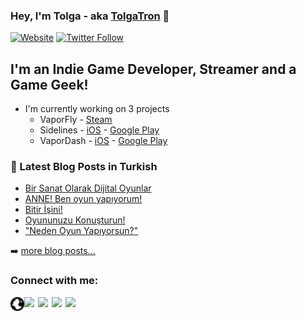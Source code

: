 ### Hey, I'm Tolga - aka [TolgaTron](https://www.twitch.tv/tolgatr0n) 👋

[![Website](https://img.shields.io/website?label=ImpressVR.com&style=for-the-badge&url=http%3A%2F%2FImpressVR.com)](http://impressvr.com)
[![Twitter Follow](https://img.shields.io/twitter/follow/tolgatr0n?color=1DA1F2&logo=twitter&style=for-the-badge)](https://twitter.com/intent/follow?original_referer=https%3A%2F%2Fgithub.com%2Ftolgatr0n&screen_name=tolgatr0n)

## I'm an Indie Game Developer, Streamer and a Game Geek!
- I'm currently working on 3 projects 
    - VaporFly - [Steam](https://store.steampowered.com/app/1119770/VaporFly/?l=turkish) 
    - Sidelines - [iOS](https://apps.apple.com/ua/app/sidelines-football-manager/id1532469446) - [Google Play](https://play.google.com/store/apps/details?id=com.DumbbellGames.Sidelines) 
    - VaporDash - [iOS](https://apps.apple.com/ua/app/vapordash/id1533601051) - [Google Play](https://play.google.com/store/apps/details?id=com.DumbbellGames.VaporDash)

### 📕 Latest Blog Posts in Turkish

<!-- BLOG-POST-LIST:START -->
- [Bir Sanat Olarak Dijital Oyunlar](https://www.linkedin.com/pulse/bir-sanat-olarak-dijital-oyunlar-tolga-co%C5%9Fkun/)
- [ANNE! Ben oyun yapıyorum!](https://www.linkedin.com/pulse/anne-ben-oyun-yap%C4%B1yorum-tolga-co%C5%9Fkun/)
- [Bitir İşini!](https://www.linkedin.com/pulse/bitir-i%C5%9Fini-tolga-co%C5%9Fkun/)
- [Oyununuzu Konuşturun!](https://www.linkedin.com/pulse/oyununuzu-konu%C5%9Fturun-tolga-co%C5%9Fkun/)
- ["Neden Oyun Yapıyorsun?"​](https://www.linkedin.com/pulse/neden-oyun-yap%C4%B1yorsun-tolga-co%C5%9Fkun/)
<!-- BLOG-POST-LIST:END -->

➡️ [more blog posts...](https://www.linkedin.com/in/tolgacoskun25/detail/recent-activity/posts/)


### Connect with me:

[<img align="left" width="22px" src="https://raw.githubusercontent.com/iconic/open-iconic/master/svg/globe.svg" />][website]
[<img align="left" width="22px" src="https://cdn.jsdelivr.net/npm/simple-icons@v3/icons/youtube.svg" />][youtube]
[<img align="left"  width="22px" src="https://cdn.jsdelivr.net/npm/simple-icons@v3/icons/twitter.svg" />][twitter]
[<img align="left" width="22px" src="https://cdn.jsdelivr.net/npm/simple-icons@v3/icons/linkedin.svg" />][linkedin]
[<img align="left"  width="22px" src="https://cdn.jsdelivr.net/npm/simple-icons@v3/icons/instagram.svg" />][instagram]


[website]: http://www.impressvr.com
[twitter]: https://twitter.com/tolgatr0n
[youtube]: https://www.youtube.com/channel/UC6TFodwsQN5yyTcX9SBjcew
[instagram]: https://instagram.com/tolgatr0n
[linkedin]: https://linkedin.com/in/tolgacoskun25